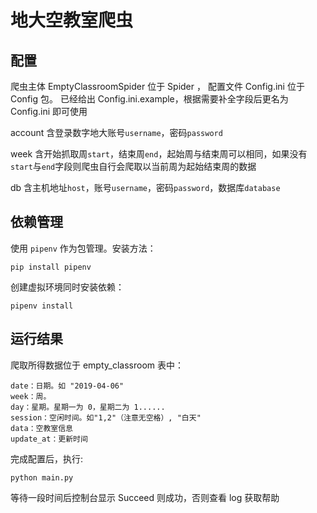 # 地大空教室爬虫

## 配置
爬虫主体 EmptyClassroomSpider 位于 Spider ，
配置文件 Config.ini 位于 Config 包。
已经给出 Config.ini.example，根据需要补全字段后更名为 Config.ini 即可使用


account 含登录数字地大账号`username`，密码`password`

week 含开始抓取周`start`，结束周`end`，起始周与结束周可以相同，如果没有`start`与`end`字段则爬虫自行会爬取以当前周为起始结束周的数据

db 含主机地址`host`，账号`username`，密码`password`，数据库`database`


## 依赖管理
使用 `pipenv` 作为包管理。安装方法：
```
pip install pipenv
```
创建虚拟环境同时安装依赖：
```
pipenv install
```

## 运行结果
爬取所得数据位于 empty_classroom 表中：

```angular2html
date：日期。如 "2019-04-06"
week：周。
day：星期。星期一为 0，星期二为 1......
session：空闲时间。如"1,2"（注意无空格）, "白天"
data：空教室信息
update_at：更新时间
```

完成配置后，执行:

```shell
python main.py
```
等待一段时间后控制台显示 Succeed 则成功，否则查看 log 获取帮助
